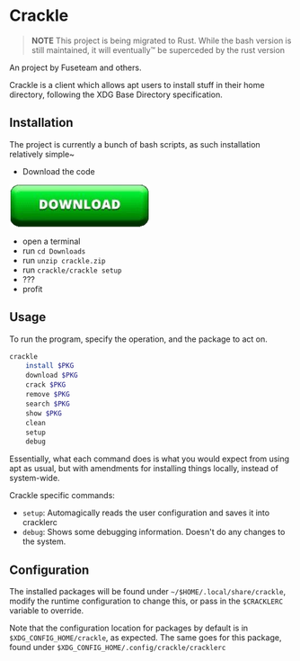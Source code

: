 # Crackle

> **NOTE** This project is being migrated to Rust. While the bash version is still maintained, it will eventually™ be superceded by the rust version

An project by Fuseteam and others.

Crackle is a client which allows apt users to install stuff in their home directory, following the XDG Base Directory specification.
 
## Installation

The project is currently a bunch of bash scripts, as such installation relatively simple~
- Download the code

[![download](https://github.com/Fuseteam/linus-proof/blob/main/images/download.png)](https://github.com/tuxecure/crackle/releases/download/0.2.1/crackle.zip)

- open a terminal
- run `cd Downloads`
- run `unzip crackle.zip`
- run `crackle/crackle setup`
- ???
- profit

## Usage

To run the program, specify the operation, and the package to act on.

```bash
crackle
	install $PKG
	download $PKG
	crack $PKG
	remove $PKG
	search $PKG
	show $PKG
	clean
	setup
	debug
```

Essentially, what each command does is what you would expect from using apt as usual, but with amendments for installing things locally, instead of system-wide.

Crackle specific commands:
- `setup`: Automagically reads the user configuration and saves it into cracklerc
- `debug`: Shows some debugging information. Doesn't do any changes to the system.

## Configuration

The installed packages will be found under `~/$HOME/.local/share/crackle`, modify the runtime configuration to change this, or pass in the `$CRACKLERC` variable to override.

Note that the configuration location for packages by default is in `$XDG_CONFIG_HOME/crackle`, as expected. The same goes for this package, found under `$XDG_CONFIG_HOME/.config/crackle/cracklerc`
